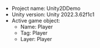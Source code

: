 <!-- UNITY CODE ASSIST INSTRUCTIONS START -->
- Project name: Unity2DDemo
- Unity version: Unity 2022.3.62f1c1
- Active game object:
  - Name: Player
  - Tag: Player
  - Layer: Player
<!-- UNITY CODE ASSIST INSTRUCTIONS END -->
